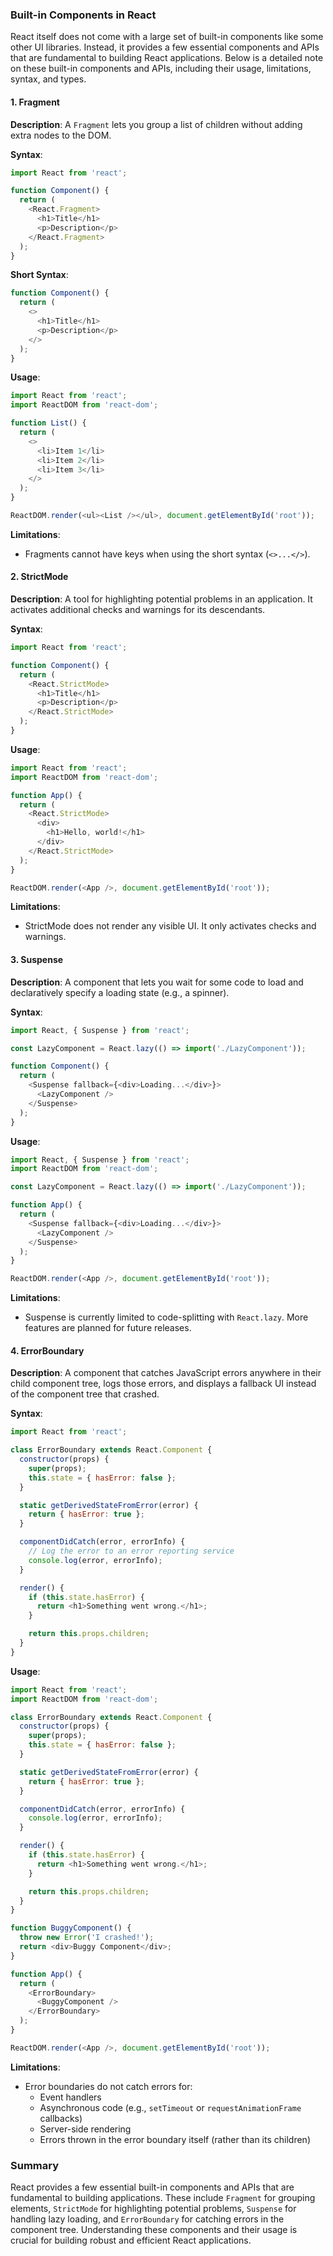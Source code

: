 ### Built-in Components in React

React itself does not come with a large set of built-in components like some other UI libraries. Instead, it provides a few essential components and APIs that are fundamental to building React applications. Below is a detailed note on these built-in components and APIs, including their usage, limitations, syntax, and types.

#### 1. Fragment

**Description**: A `Fragment` lets you group a list of children without adding extra nodes to the DOM.

**Syntax**:
```javascript
import React from 'react';

function Component() {
  return (
    <React.Fragment>
      <h1>Title</h1>
      <p>Description</p>
    </React.Fragment>
  );
}
```

**Short Syntax**:
```javascript
function Component() {
  return (
    <>
      <h1>Title</h1>
      <p>Description</p>
    </>
  );
}
```

**Usage**:
```javascript
import React from 'react';
import ReactDOM from 'react-dom';

function List() {
  return (
    <>
      <li>Item 1</li>
      <li>Item 2</li>
      <li>Item 3</li>
    </>
  );
}

ReactDOM.render(<ul><List /></ul>, document.getElementById('root'));
```

**Limitations**:
- Fragments cannot have keys when using the short syntax (`<>...</>`).

#### 2. StrictMode

**Description**: A tool for highlighting potential problems in an application. It activates additional checks and warnings for its descendants.

**Syntax**:
```javascript
import React from 'react';

function Component() {
  return (
    <React.StrictMode>
      <h1>Title</h1>
      <p>Description</p>
    </React.StrictMode>
  );
}
```

**Usage**:
```javascript
import React from 'react';
import ReactDOM from 'react-dom';

function App() {
  return (
    <React.StrictMode>
      <div>
        <h1>Hello, world!</h1>
      </div>
    </React.StrictMode>
  );
}

ReactDOM.render(<App />, document.getElementById('root'));
```

**Limitations**:
- StrictMode does not render any visible UI. It only activates checks and warnings.

#### 3. Suspense

**Description**: A component that lets you wait for some code to load and declaratively specify a loading state (e.g., a spinner).

**Syntax**:
```javascript
import React, { Suspense } from 'react';

const LazyComponent = React.lazy(() => import('./LazyComponent'));

function Component() {
  return (
    <Suspense fallback={<div>Loading...</div>}>
      <LazyComponent />
    </Suspense>
  );
}
```

**Usage**:
```javascript
import React, { Suspense } from 'react';
import ReactDOM from 'react-dom';

const LazyComponent = React.lazy(() => import('./LazyComponent'));

function App() {
  return (
    <Suspense fallback={<div>Loading...</div>}>
      <LazyComponent />
    </Suspense>
  );
}

ReactDOM.render(<App />, document.getElementById('root'));
```

**Limitations**:
- Suspense is currently limited to code-splitting with `React.lazy`. More features are planned for future releases.

#### 4. ErrorBoundary

**Description**: A component that catches JavaScript errors anywhere in their child component tree, logs those errors, and displays a fallback UI instead of the component tree that crashed.

**Syntax**:
```javascript
import React from 'react';

class ErrorBoundary extends React.Component {
  constructor(props) {
    super(props);
    this.state = { hasError: false };
  }

  static getDerivedStateFromError(error) {
    return { hasError: true };
  }

  componentDidCatch(error, errorInfo) {
    // Log the error to an error reporting service
    console.log(error, errorInfo);
  }

  render() {
    if (this.state.hasError) {
      return <h1>Something went wrong.</h1>;
    }

    return this.props.children;
  }
}
```

**Usage**:
```javascript
import React from 'react';
import ReactDOM from 'react-dom';

class ErrorBoundary extends React.Component {
  constructor(props) {
    super(props);
    this.state = { hasError: false };
  }

  static getDerivedStateFromError(error) {
    return { hasError: true };
  }

  componentDidCatch(error, errorInfo) {
    console.log(error, errorInfo);
  }

  render() {
    if (this.state.hasError) {
      return <h1>Something went wrong.</h1>;
    }

    return this.props.children;
  }
}

function BuggyComponent() {
  throw new Error('I crashed!');
  return <div>Buggy Component</div>;
}

function App() {
  return (
    <ErrorBoundary>
      <BuggyComponent />
    </ErrorBoundary>
  );
}

ReactDOM.render(<App />, document.getElementById('root'));
```

**Limitations**:
- Error boundaries do not catch errors for:
  - Event handlers
  - Asynchronous code (e.g., `setTimeout` or `requestAnimationFrame` callbacks)
  - Server-side rendering
  - Errors thrown in the error boundary itself (rather than its children)

### Summary
React provides a few essential built-in components and APIs that are fundamental to building applications. These include `Fragment` for grouping elements, `StrictMode` for highlighting potential problems, `Suspense` for handling lazy loading, and `ErrorBoundary` for catching errors in the component tree. Understanding these components and their usage is crucial for building robust and efficient React applications.
